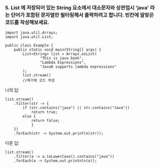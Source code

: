 ### 5. List 에 저장되어 있는 String 요소에서 대소문자와 상관업시 'java' 라는 단어가 포함된 문자열만 필터링해서 출력하려고 합니다. 빈칸에 알맞은 코드를 작성해보세요.

```
import java.util.Arrays;
import java.util.List;

public class Example {
    public static void main(String[] args) {
        List<String> list = Arrays.asList(
                "This is java book",
                "Lambda Expressions",
                "Java8 supports lambda expressions"
        );
        list.stream()
        //여기에 코드 작성
```
나의 답:
```
list.stream()
    .filter(str -> {
        if (str.contains("java") || str.contains("Java"))
            return true;
        else {
            return false;
            }
    })
    .forEach(str -> System.out.println(str));
```
다른 답:
```
list.stream()
    .filter(a -> a.toLowerCase().contains("java"))
    .forEach(a -> System.out.printnln(a));
```